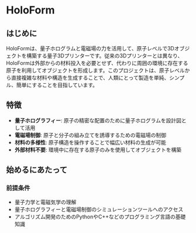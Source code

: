 # HoloForm

## はじめに

HoloFormは、量子ホログラムと電磁場の力を活用して、原子レベルで3Dオブジェクトを構築する量子3Dプリンターです。従来の3Dプリンターとは異なり、HoloFormは外部からの材料投入を必要とせず、代わりに周囲の環境に存在する原子を利用してオブジェクトを形成します。このプロジェクトは、原子レベルから直接複雑な材料や構造を生成することで、人類にとって製造を単純、シンプル、簡単にすることを目指しています。

## 特徴

- **量子ホログラフィー**: 原子の精密な配置のために量子ホログラムを設計図として活用
- **電磁場制御**: 原子と分子の組み立てを誘導するための電磁場の制御
- **材料の多様性**: 原子構造を操作することで幅広い材料の生成が可能
- **外部材料不要**: 環境中に存在する原子のみを使用してオブジェクトを構築

## 始めるにあたって

### 前提条件

- 量子力学と電磁気学の理解
- 量子ホログラフィーと電磁場制御のシミュレーションツールへのアクセス
- アルゴリズム開発のためのPythonやC++などのプログラミング言語の基礎知識
